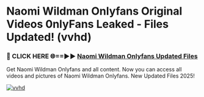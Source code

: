 # Naomi Wildman Onlyfans Original Videos 0nlyFans Leaked - Files Updated! (vvhd)

<h3>🔴 CLICK HERE 🌐==►► <a href="https://tinyurl.com/4seja8ks" rel="nofollow">Naomi Wildman Onlyfans Updated Files</a></h3>

Get Naomi Wildman Onlyfans and all content. Now you can access all videos and pictures of Naomi Wildman Onlyfans. New Updated Files 2025!

[![vvhd](https://i.imgur.com/EWjZXRe.gif)](https://tinyurl.com/4seja8ks)
